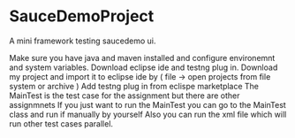 # SauceDemoProject
A mini framework testing saucedemo ui.

Make sure you have java and maven installed and configure environemnt and system variables.
Download eclipse ide and testng plug in. Download my project and import it to eclipse ide by
( file -> open projects from file system or archive )
 Add testng plug in from eclispe marketplace
 The MainTest is the test case for the assignment but there are other assignmnets
 If you just want to run the MainTest you can go to the MainTest class and run if manually by yourself
 Also you can run the xml file which will run other test cases parallel. 
